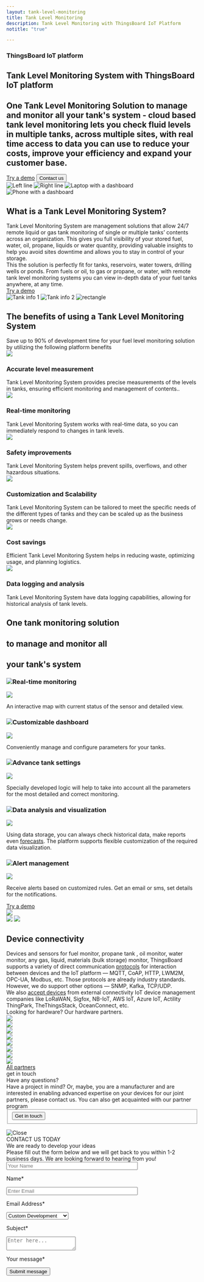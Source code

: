 ```yaml
---
layout: tank-level-monitoring
title: Tank Level Monitoring
description: Tank Level Monitoring with ThingsBoard IoT Platform
notitle: "true"

---
```


<section id="hero" class="light-text">
</section> 

<section id="first-screen" class="content-wrapper">
    <div class="hero-container">
        <div id="hero-content">
            <h3 class="hero-title">ThingsBoard IoT platform</h3>
            <h1 class="title">Tank Level Monitoring System with ThingsBoard IoT platform</h1>
            <h2 class="sub-title">One Tank Level Monitoring Solution to manage and monitor all your tank's system - cloud based tank level monitoring lets you check fluid levels in multiple tanks, across multiple sites, with real time access to data you can use to reduce your costs, improve your efficiency and expand your customer base.</h2>
            <div class="info-block">
                <a class="filled-button" href="/installations/">Try a demo</a>
                <input class="outline-button anchor-button" type="button" value="Contact us"/>
            </div>
        </div>
    </div>
</section>

<section id="second-screen" class="content-wrapper">
    <div class="container">
        <img id="left-line" src="/images/usecases/fuel-level-monitoring/left-main-line.png" alt="Left line"/>
        <img id="right-line" src="/images/usecases/fuel-level-monitoring/right-main-line.png" alt="Right line"/>
        <img id="icon-laptop" 
            src="/images/usecases/fuel-level-monitoring/header-img1.png" 
            alt="Laptop with a dashboard"
            srcset="/images/usecases/fuel-level-monitoring/laptop-icon-mobile-v.png 360w, 
                    /images/usecases/fuel-level-monitoring/header-img1.png 560w"
            sizes="(max-width: 671px) 360px, 
                    (min-width: 672px) 560px"/>
        <img id="icon-mobile" 
            src="/images/usecases/fuel-level-monitoring/header-img1-mobile.png" 
            srcset="/images/usecases/fuel-level-monitoring/mobile-icon-mobile-v.png 360w, 
                    /images/usecases/fuel-level-monitoring/header-img1-mobile.png 560w"
            sizes="(max-width: 671px) 360px, 
                    (min-width: 672px) 560px"
            alt="Phone with a dashboard"/>
    </div>
</section>

<section id="third-screen" class="content-wrapper">
    <div class="container">
        <div class="left-side">
            <h2 class="side-title">What is a Tank Level Monitoring System? </h2>
            <div class="side-text">Tank Level Monitoring System are management solutions that allow 24/7 remote liquid or gas tank monitoring of single or multiple tanks’ contents across an organization. This gives you full visibility of your stored fuel, water, oil, propane, liquids or water quantity, providing valuable insights to help you avoid sites downtime and allows you to stay in control of your storage.</div>
            <div class="side-text">Thіs the solution is perfectly fit for tanks, reservoirs, water towers, drilling wells or ponds. From fuels or oil, to gas or propane, or water, with remote tank level monitoring systems you can view in-depth data of your fuel tanks anywhere, at any time.</div>
            <a class="outline-button" href="/installations/">Try a demo</a>
        </div>
        <div class="right-side">
            <img id="tank-info-1" src="/images/usecases/fuel-level-monitoring/tank-info1.png" 
                alt="Tank info 1"
                srcset="/images/usecases/fuel-level-monitoring/tank-info1-mobile-v.png 360w, 
                    /images/usecases/fuel-level-monitoring/tank-info1.png 560w"
                sizes="(max-width: 671px) 360px, 
                    (min-width: 672px) 560px"/>
            <img id="tank-info-2" src="/images/usecases/fuel-level-monitoring/tank-info2.png" 
                srcset="/images/usecases/fuel-level-monitoring/tank-info2-mobile-v.png 360w, 
                        /images/usecases/fuel-level-monitoring/tank-info2.png 560w"
                sizes="(max-width: 671px) 360px, 
                        (min-width: 672px) 560px"
                alt="Tank info 2"/>
            <img id="rectangle" src="/images/usecases/fuel-level-monitoring/rectangle.png" alt="rectangle"/>
        </div>
    </div>
</section>

<section id="benefits-screen" class="content-wrapper">
    <h2 class="benefits-title">The <span class="blue-text">benefits</span> of using a Tank 
    Level Monitoring System</h2>
    <div class="benefits-sub-title">Save up to <span class="blue-text">90%</span> of development time for your fuel level monitoring solution by utilizing the following platform benefits</div>
    <div class="cards">
        <div class="card">
            <img src="/images/usecases/fuel-level-monitoring/accurate-level.svg"/>
            <h3 class="title">Accurate level measurement</h3>
            <div class="text">Tank Level Monitoring System provides precise measurements of the levels in tanks, ensuring efficient monitoring and management of contents..</div>
        </div>
        <div class="card">
            <img src="/images/usecases/fuel-level-monitoring/realtime-monitoring.svg"/>
            <h3 class="title">Real-time monitoring</h3>
            <div class="text">Tank Level Monitoring System works with real-time data, so you can immediately respond to changes in tank levels.</div>
        </div>
        <div class="card">
            <img src="/images/usecases/fuel-level-monitoring/safety.svg"/>
            <h3 class="title">Safety improvements</h3>
            <div class="text">Tank Level Monitoring System helps prevent spills, overflows, and other hazardous situations.</div>
        </div>
        <div class="card">
            <img src="/images/usecases/fuel-level-monitoring/inventory.svg"/>
            <h3 class="title">Customization and Scalability</h3>
            <div class="text">Tank Level Monitoring System can be tailored to meet the specific needs of the different types of tanks and they can be scaled up as the business grows or needs change.</div>
        </div>
        <div class="card">
            <img src="/images/usecases/fuel-level-monitoring/cost.svg"/>
            <h3 class="title">Cost savings</h3>
            <div class="text">Efficient Tank Level Monitoring System helps in reducing waste, optimizing usage, and planning logistics.</div>
        </div>
        <div class="card">
            <img src="/images/usecases/fuel-level-monitoring/data-logging.svg"/>
            <h3 class="title">Data logging and analysis</h3>
            <div class="text">Tank Level Monitoring System have data logging capabilities, allowing for historical analysis of tank levels.</div>
        </div>
    </div>
</section>

<section id="dark-section" class="content-wrapper">
    <div class="header">
        <h2 class="title first">One tank monitoring solution</h2>
        <h2 class="title second">to manage and monitor all</h2>
        <h2 class="title third">your tank's system</h2>
    </div>
    <div class="info-block">
        <div class="menu">
            <div class="expansion-panel">
                <div class="expansion-header">
                    <h3 class="expansion-title"><img class="header-icon" src="/images/usecases/fuel-level-monitoring/real-time.svg"/>Real-time monitoring</h3>
                    <img class="arrow-icon" src="/images/usecases/fuel-level-monitoring/arrow-down.svg"/>
                </div>
                <div class="expansion-content">
                    <p>An interactive map with current status of the sensor and detailed view.</p>
                </div>
            </div>
            <div class="expansion-panel">
                <div class="expansion-header">
                    <h3 class="expansion-title"><img class="header-icon" src="/images/usecases/fuel-level-monitoring/dashboard.svg"/>Customizable dashboard</h3>
                    <img class="arrow-icon" src="/images/usecases/fuel-level-monitoring/arrow-down.svg"/>
                </div>
                <div class="expansion-content">
                    <p>Conveniently manage and configure parameters for your tanks.</p>
                </div>
            </div>
            <div class="expansion-panel">
                <div class="expansion-header">
                    <h3 class="expansion-title"><img class="header-icon" src="/images/usecases/fuel-level-monitoring/tank-settings.svg"/>Advance tank settings</h3>
                    <img class="arrow-icon" src="/images/usecases/fuel-level-monitoring/arrow-down.svg"/>
                </div>
                <div class="expansion-content">
                    <p>Specially developed logic will help to take into account all the parameters for the most detailed and correct monitoring.</p>
                </div>
            </div>
            <div class="expansion-panel">
                <div class="expansion-header">
                    <h3 class="expansion-title"><img class="header-icon" src="/images/usecases/fuel-level-monitoring/data-analysis.svg"/>Data analysis and visualization</h3>
                    <img class="arrow-icon" src="/images/usecases/fuel-level-monitoring/arrow-down.svg"/>
                </div>
                <div class="expansion-content">
                    <p>Using data storage, you can always check historical data, make reports even <a href="/products/trendz/" class="blue-text">forecasts</a>. The platform supports flexible customization of the required data visualization.</p>
                </div>
            </div>
            <div class="expansion-panel">
                <div class="expansion-header">
                    <h3 class="expansion-title"><img class="header-icon" src="/images/usecases/fuel-level-monitoring/alert.svg"/>Alert management</h3>
                    <img class="arrow-icon" src="/images/usecases/fuel-level-monitoring/arrow-down.svg"/>
                </div>
                <div class="expansion-content">
                    <p>Receive alerts based on customized rules. Get an email or sms, set details for the notifications.</p>
                </div>
            </div>
            <a class="try-demo-button" href="/installations/">Try a demo</a>
        </div>
        <div class="images">
            <img class="dark-background-image" src="/images/usecases/fuel-level-monitoring/dark-background-second.png"/>
        </div>
    </div>
</section>

<section id="connectivity" class="content-wrapper">
    <div class="container">
        <div class="left">
            <img class="rectangle" src="/images/usecases/fuel-level-monitoring/rectangle2.png"/>
            <img class="connectivity-image" 
                src="/images/usecases/fuel-level-monitoring/connectivity.png"
                srcset="/images/usecases/fuel-level-monitoring/connectivity-mobile-v.png 360w, 
                    /images/usecases/fuel-level-monitoring/connectivity.png 560w"
                sizes="(max-width: 671px) 360px, 
                    (min-width: 672px) 560px"/>
        </div>
        <div class="right">
            <h2 class="title">Device connectivity</h2>
            <div class="text">Devices and sensors for fuel monitor, propane tank , oil monitor, water monitor, any gas, liquid, materials (bulk storage) monitor, ThingsBoard supports a variety of direct communication <a class="blue-text" href="/docs/pe/api/">protocols</a> for interaction between devices and the IoT platform — MQTT, CoAP, HTTP, LWM2M, OPC-UA, Modbus, etc. Those protocols are already industry standards. However, we do support other options — SNMP, Kafka, TCP/UDP.</div>
            <div class="text">We also <a class="blue-text" href="/docs/user-guide/integrations/">accept devices</a> from external connectivity IoT device management companies like LoRaWAN, Sigfox, NB-IoT, AWS IoT, Azure IoT, Actility ThingPark, TheThingsStack, OceanConnect, etc.</div>
        </div>
    </div>
</section>

<section id="partners" class="content-wrapper">
    <div class="title">Looking for hardware? Our hardware partners.</div>
    <div class="logos">
        <div class="logo"><img src="/images/usecases/fuel-level-monitoring/efento-logo.png"/></div>
        <div class="logo"><img src="/images/usecases/fuel-level-monitoring/seeed-logo.png"/></div>
        <div class="logo"><img src="/images/usecases/fuel-level-monitoring/milesight-logo.png"/></div>
        <div class="logo"><img src="/images/usecases/fuel-level-monitoring/nettra-logo.png"/></div>
        <div class="logo"><img src="/images/usecases/fuel-level-monitoring/actility-logo.png"/></div>
        <div class="logo"><img src="/images/usecases/fuel-level-monitoring/sodaq-logo.png"/></div>
        <div class="logo"><img src="/images/usecases/fuel-level-monitoring/decode-logo.png"/></div>
        <div class="logo"><img src="/images/usecases/fuel-level-monitoring/monoz-logo.png"/></div>
    </div>
    <a class="outline-button" href="/partners/hardware/" type="button" value="All partners">All partners</a>
</section>

<section id="get-in-touch" class="get-in-touch">
    <div class="content-wrapper">
        <div id="content-get-in-touch">
            <div class="side-title">
                <span id="side-title-heading">get in touch</span>
            </div>
            <div class="info">
                <div class="section-title">Have any questions?</div>
                <div class="section-text">Have a project in mind? Or, maybe, you are a manufacturer and are interested in enabling advanced expertise on your devices for our joint partners, please contact us. You can also get acquainted with our <span class="blue-text">partner program</span></div>
            </div>
            <form class="contact-form">
                <fieldset>
                    <div class="submit-button-container">
                        <input class="cdu-button anchor-button" value="Get in touch" type="button" id="myBtn">
                    </div>
                </fieldset>
            </form>
        </div>
    </div>
</section>

<div id="myModal" class="modal">
  <div class="modal-content">
    <div class="close-button">
        <img class="close" src="/images/close-icon.svg" alt="Close"/>
    </div>
    <div class="sub-content">
        <div class="title">
            <span>CONTACT US TODAY</span>
        </div> 
        <div class="sub-title">
            <span>We are ready to develop your ideas</span>
        </div>
        <div class="sub-sub-title">
            <span>Please fill out the form below and we will get back to you within 1-2 business days. 
            We are looking forward to hearing from you!</span>
        </div>
        <form id="contact-form" method="post" onsubmit="return validateContactForm(this)">
            <div class="form-section">
                <div class="form-element">
                    <label for="first-name">
                        <input id="first-name" class="cdu-form-control" value="" placeholder="Your Name" name="first-name" type="text" size="40" maxlength="50">
                        <p>Name*</p>
                    </label>
                </div>
                <div class="form-element">
                    <label for="email">
                        <input id="email" class="cdu-form-control" value="" placeholder="Enter Email" name="email" type="email" size="40" maxlength="80">
                        <p>Email Address*</p>
                    </label>
                </div>
            </div>
            <div class="form-section secondary">
                <div class="form-element next">
                    <label for="subject" class="label-select">
                        <select class="cdu-form-control" name="subject">
                            <option value="Custom Development" selected>Custom Development</option>
                            <option value="Technical Support">Technical Support</option>
                            <option value="ThingsBoard Products">ThingsBoard Products</option>
                            <option value="Deployment Options">Deployment Options</option>
                            <option value="Training">Training</option>
                            <option value="Professional Services">Professional Services</option>
                            <option value="Partnership">Partnership</option>
                            <option value="Press or Analyst Inquiry">Press or Analyst Inquiry</option>
                            <option value="General Feedback">General Feedback</option>
                            <option value="Other">Other</option>
                        </select>
                        <p>Subject*</p>
                    </label>
                </div>
            </div>
            <div class="form-section secondary">
                <div class="form-element next">
                    <label for="msg">
                        <textarea id="msg" class="cdu-form-control cdu-text-area" value="" placeholder="Enter here..." name="message" type="text" size="40" maxlength="800"></textarea>
                        <p>Your message*</p>
                    </label>
                </div>
            </div>
            <div class="submit-button-container">
                <input class="cdu-button" value="Submit message" type="submit"/>
            </div>
        </form>
    </div>
  </div>
</div>

<script type="text/javascript">
    document.addEventListener('DOMContentLoaded', function() {
        const expansionPanels = document.querySelectorAll('.expansion-panel');
        const images = document.querySelector('.images');
        let currentExpandedIndex = 0;

        expansionPanels[0].classList.add('expanded');
        updateImages(0);

        expansionPanels.forEach((panel, index) => {
            panel.addEventListener('click', function() {
                if (index === currentExpandedIndex) {
                    return; 
                }

                expansionPanels.forEach(item => {
                    item.classList.remove('expanded');
                });

                this.classList.add('expanded');
                currentExpandedIndex = index; 
                
                updateImages(index);
            });
        });

        function updateImages(index) {
            const darkCardImages = [
                "<img class='dark-card-image' src='/images/usecases/fuel-level-monitoring/dark-card.png'/>",
                "<img class='dark-card1-image' src='/images/usecases/fuel-level-monitoring/dash-small.png'/>",
                "<img class='dark-card2-image' src='/images/usecases/fuel-level-monitoring/settings-small.png'/>",
                "<img class='dark-card3-image' src='/images/usecases/fuel-level-monitoring/dash-small.png'/>",
                "<img class='dark-card4-image' src='/images/usecases/fuel-level-monitoring/alarm-small.png'/>"
            ];

            const darkMapImages = [
                "<img class='dark-map-image' src='/images/usecases/fuel-level-monitoring/dark-map.png'/>",
                "<img class='dark-map1-image' src='/images/usecases/fuel-level-monitoring/dash-big.png'/>",
                "<img class='dark-map2-image' src='/images/usecases/fuel-level-monitoring/settings-big.png'/>",
                "<img class='dark-map3-image' src='/images/usecases/fuel-level-monitoring/data-big.png'/>",
                "<img class='dark-map4-image' src='/images/usecases/fuel-level-monitoring/alarm-big.png'/>"
            ];

            images.innerHTML = `
                <img class="dark-background-image" src="/images/usecases/fuel-level-monitoring/dark-background-second.png"/>
                ${darkCardImages[index]}
                ${darkMapImages[index]}
            `;
        }
    });

    var modal = document.getElementById("myModal");

    modal.onclick = function (event) {
        if (event.target == modal) {
            modal.style.display = "none";
        }
    }

    var span = document.getElementsByClassName("close")[0];

    span.onclick = function() {
        modal.style.display = "none";
    }

    document.querySelectorAll('.anchor-button').forEach(anchor => {
        anchor.addEventListener('click', function (e) {
            modal.style.display = "flex";
        });
    });

    function validateContactForm(form) {
        var name = $('input[name=first-name]', form).val();
        var email = $('input[name=email]', form).val();
        var message = $('textarea[name=message]', form).val();

        if (!validateValue('Name', name)) {
            return false;
        }
        if (!validateValue('Email Address', email)) {
            return false;
        }
        if (!validateValue('Message', message)) {
            return false;
        }

        var emailExp = /^[a-zA-Z0-9._%-]+@[a-zA-Z0-9.-]+\.[a-zA-Z]{2,4}$/;
        if(email.match(emailExp)==null) {
            window.alert("Entered Email Address is not valid.");
            return false;
        }
    }

    function validateValue(name, val) {
        if (isEmpty(val)) {
            window.alert("Please fill '" + name + "' field.");
            return false;
        }
        return true;
    }

    function isEmpty(val) {
        return val === undefined || val === null || val.trim().length == 0;
    }

    var contactform =  document.getElementById('contact-form');

    contactform.setAttribute('action', 'https://formspree.io/f/xbjvbeln');

    jqueryDefer(
        function () {
            $( document ).ready(function() {
               /*  $('html, body').animate({
                            scrollTop: $('#contact-form').offset().top - 200
                          }, 0);*/
                 $('#contact-form .form-element .form-control').addClass("input--empty");
                 $('#contact-form .form-element .form-control').on('input', function() {
                      if( !$(this).val() ) {
                         $(this).addClass("input--empty");
                      } else {
                         $(this).removeClass("input--empty");
                      }
                 });

                 $.urlParam = function (name) {
                     var results = new RegExp('[\?&]' + name + '=([^&#]*)').exec(window.location.href);
                     return results ? results[1] : null;
                 };
                 var subjectValue = $.urlParam('subject');
                 if (subjectValue != undefined && subjectValue.trim().length > 0) {
                    $('#contact-form select[name=subject]').val(decodeURIComponent(subjectValue));
                    $('#contact-form select[name=subject]').removeClass("input--empty");
                 }
            });
        }
    );
</script>